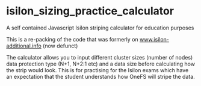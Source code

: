 # isilon_sizing_practice_calculator
A self contained Javascript Isilon striping calculator for education purposes

This is a re-packing of the code that was formerly on www.isilon-additional.info (now defunct)

The calculator allows you to input different cluster sizes (number of nodes) data protection type (N+1, N+2:1 etc) and a data size before calculating how the strip would look.  This is for practising for the Isilon exams which have an expectation that the student understands how OneFS will stripe the data.
